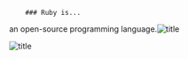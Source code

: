         ### Ruby is...
an open-source programming language.![title](/uploads/download.jpeg)
  
  
  ![title](/uploads/download.jpeg)
  
  
  
  
  